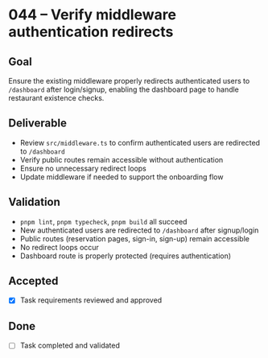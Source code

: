 # 044 – Verify middleware authentication redirects

## Goal

Ensure the existing middleware properly redirects authenticated users to `/dashboard` after login/signup, enabling the dashboard page to handle restaurant existence checks.

## Deliverable

- Review `src/middleware.ts` to confirm authenticated users are redirected to `/dashboard`
- Verify public routes remain accessible without authentication
- Ensure no unnecessary redirect loops
- Update middleware if needed to support the onboarding flow

## Validation

- `pnpm lint`, `pnpm typecheck`, `pnpm build` all succeed
- New authenticated users are redirected to `/dashboard` after signup/login
- Public routes (reservation pages, sign-in, sign-up) remain accessible
- No redirect loops occur
- Dashboard route is properly protected (requires authentication)

## Accepted

- [x] Task requirements reviewed and approved

## Done

- [ ] Task completed and validated

